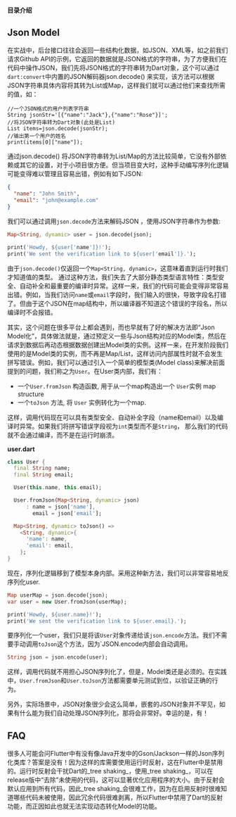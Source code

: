 #### 目录介绍



## Json Model

在实战中，后台接口往往会返回一些结构化数据，如JSON、XML等，如之前我们请求Github API的示例，它返回的数据就是JSON格式的字符串，为了方便我们在代码中操作JSON，我们先将JSON格式的字符串转为Dart对象，这个可以通过`dart:convert`中内置的JSON解码器json.decode() 来实现，该方法可以根据JSON字符串具体内容将其转为List或Map，这样我们就可以通过他们来查找所需的值，如：

```
//一个JSON格式的用户列表字符串
String jsonStr='[{"name":"Jack"},{"name":"Rose"}]';
//将JSON字符串转为Dart对象(此处是List)
List items=json.decode(jsonStr);
//输出第一个用户的姓名
print(items[0]["name"]);
```

通过json.decode() 将JSON字符串转为List/Map的方法比较简单，它没有外部依赖或其它的设置，对于小项目很方便。但当项目变大时，这种手动编写序列化逻辑可能变得难以管理且容易出错，例如有如下JSON:

```json
{
  "name": "John Smith",
  "email": "john@example.com"
}
```

我们可以通过调用`json.decode`方法来解码JSON ，使用JSON字符串作为参数:

```dart
Map<String, dynamic> user = json.decode(json);

print('Howdy, ${user['name']}!');
print('We sent the verification link to ${user['email']}.');
```



由于`json.decode()`仅返回一个`Map<String, dynamic>`，这意味着直到运行时我们才知道值的类型。 通过这种方法，我们失去了大部分静态类型语言特性：类型安全、自动补全和最重要的编译时异常。这样一来，我们的代码可能会变得非常容易出错。例如，当我们访问`name`或`email`字段时，我们输入的很快，导致字段名打错了。但由于这个JSON在map结构中，所以编译器不知道这个错误的字段名，所以编译时不会报错。

其实，这个问题在很多平台上都会遇到，而也早就有了好的解决方法即“Json Model化”，具体做法就是，通过预定义一些与Json结构对应的Model类，然后在请求到数据后再动态根据数据创建出Model类的实例。这样一来，在开发阶段我们使用的是Model类的实例，而不再是Map/List，这样访问内部属性时就不会发生拼写错误。例如，我们可以通过引入一个简单的模型类(Model class)来解决前面提到的问题，我们称之为`User`。在User类内部，我们有：

- 一个`User.fromJson` 构造函数, 用于从一个map构造出一个 `User`实例 map structure
- 一个`toJson` 方法, 将 `User` 实例转化为一个map.

这样，调用代码现在可以具有类型安全、自动补全字段（name和email）以及编译时异常。如果我们将拼写错误字段视为`int`类型而不是`String`， 那么我们的代码就不会通过编译，而不是在运行时崩溃。

**user.dart**

```dart
class User {
  final String name;
  final String email;

  User(this.name, this.email);

  User.fromJson(Map<String, dynamic> json)
      : name = json['name'],
        email = json['email'];

  Map<String, dynamic> toJson() =>
    <String, dynamic>{
      'name': name,
      'email': email,
    };
}
```

现在，序列化逻辑移到了模型本身内部。采用这种新方法，我们可以非常容易地反序列化user.

```dart
Map userMap = json.decode(json);
var user = new User.fromJson(userMap);

print('Howdy, ${user.name}!');
print('We sent the verification link to ${user.email}.');
```

要序列化一个user，我们只是将该`User`对象传递给该`json.encode`方法。我们不需要手动调用`toJson`这个方法，因为`JSON.encode内部会自动调用。

```dart
String json = json.encode(user);
```

这样，调用代码就不用担心JSON序列化了，但是，Model类还是必须的。在实践中，`User.fromJson`和`User.toJson`方法都需要单元测试到位，以验证正确的行为。

另外，实际场景中，JSON对象很少会这么简单，嵌套的JSON对象并不罕见，如果有什么能为我们自动处理JSON序列化，那将会非常好。幸运的是，有！



## FAQ

很多人可能会问Flutter中有没有像Java开发中的Gson/Jackson一样的Json序列化类库？答案是没有！因为这样的库需要使用运行时反射，这在Flutter中是禁用的。运行时反射会干扰Dart的_tree shaking_，使用_tree shaking_，可以在release版中“去除”未使用的代码，这可以显著优化应用程序的大小。由于反射会默认应用到所有代码，因此_tree shaking_会很难工作，因为在启用反射时很难知道哪些代码未被使用，因此冗余代码很难剥离，所以Flutter中禁用了Dart的反射功能，而正因如此也就无法实现动态转化Model的功能。

 

























